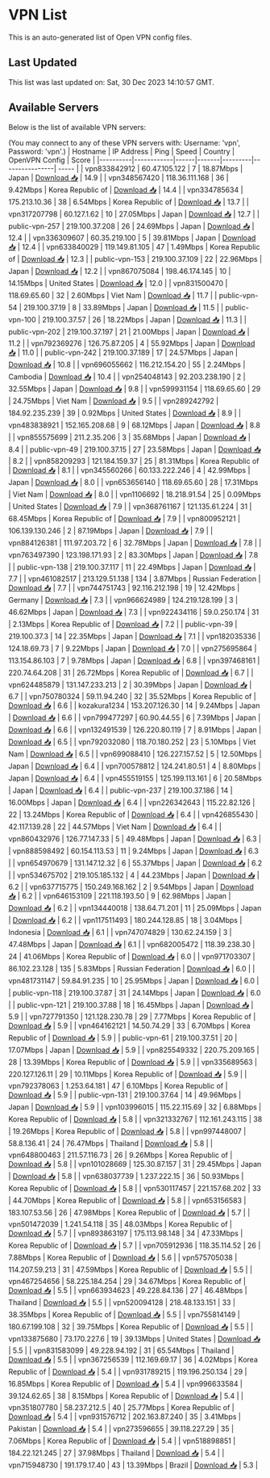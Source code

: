 # VPN List

This is an auto-generated list of Open VPN config files.

## Last Updated

This list was last updated on: Sat, 30 Dec 2023 14:10:57 GMT.

## Available Servers

Below is the list of available VPN servers:

(You may connect to any of these VPN servers with: Username: 'vpn', Password: 'vpn'.)
| Hostname | IP Address | Ping | Speed | Country | OpenVPN Config | Score |
|----------|------------|------|-------|---------|----------------| ----- |
| vpn833842912 | 60.47.105.122 | 7 | 18.87Mbps | Japan | [Download 📥](./configs/server_0_JP.ovpn) | 14.9 |
| vpn348567420 | 118.36.111.168 | 36 | 9.42Mbps | Korea Republic of | [Download 📥](./configs/server_1_KR.ovpn) | 14.4 |
| vpn334785634 | 175.213.10.36 | 38 | 6.54Mbps | Korea Republic of | [Download 📥](./configs/server_2_KR.ovpn) | 13.7 |
| vpn317207798 | 60.127.1.62 | 10 | 27.05Mbps | Japan | [Download 📥](./configs/server_3_JP.ovpn) | 12.7 |
| public-vpn-257 | 219.100.37.208 | 26 | 24.69Mbps | Japan | [Download 📥](./configs/server_4_JP.ovpn) | 12.4 |
| vpn336309607 | 60.35.219.100 | 5 | 39.81Mbps | Japan | [Download 📥](./configs/server_5_JP.ovpn) | 12.4 |
| vpn633840029 | 119.149.81.105 | 47 | 1.49Mbps | Korea Republic of | [Download 📥](./configs/server_6_KR.ovpn) | 12.3 |
| public-vpn-153 | 219.100.37.109 | 22 | 22.96Mbps | Japan | [Download 📥](./configs/server_7_JP.ovpn) | 12.2 |
| vpn867075084 | 198.46.174.145 | 10 | 14.15Mbps | United States | [Download 📥](./configs/server_8_US.ovpn) | 12.0 |
| vpn831500470 | 118.69.65.60 | 32 | 2.60Mbps | Viet Nam | [Download 📥](./configs/server_9_VN.ovpn) | 11.7 |
| public-vpn-54 | 219.100.37.19 | 8 | 33.89Mbps | Japan | [Download 📥](./configs/server_10_JP.ovpn) | 11.5 |
| public-vpn-100 | 219.100.37.57 | 26 | 18.22Mbps | Japan | [Download 📥](./configs/server_11_JP.ovpn) | 11.3 |
| public-vpn-202 | 219.100.37.197 | 21 | 21.00Mbps | Japan | [Download 📥](./configs/server_12_JP.ovpn) | 11.2 |
| vpn792369276 | 126.75.87.205 | 4 | 55.92Mbps | Japan | [Download 📥](./configs/server_13_JP.ovpn) | 11.0 |
| public-vpn-242 | 219.100.37.189 | 17 | 24.57Mbps | Japan | [Download 📥](./configs/server_14_JP.ovpn) | 10.8 |
| vpn696055662 | 116.212.154.20 | 55 | 2.24Mbps | Cambodia | [Download 📥](./configs/server_15_KH.ovpn) | 10.4 |
| vpn254048143 | 92.203.238.190 | 2 | 32.55Mbps | Japan | [Download 📥](./configs/server_16_JP.ovpn) | 9.8 |
| vpn599931154 | 118.69.65.60 | 29 | 24.75Mbps | Viet Nam | [Download 📥](./configs/server_17_VN.ovpn) | 9.5 |
| vpn289242792 | 184.92.235.239 | 39 | 0.92Mbps | United States | [Download 📥](./configs/server_18_US.ovpn) | 8.9 |
| vpn483838921 | 152.165.208.68 | 9 | 68.12Mbps | Japan | [Download 📥](./configs/server_19_JP.ovpn) | 8.8 |
| vpn855575699 | 211.2.35.206 | 3 | 35.68Mbps | Japan | [Download 📥](./configs/server_20_JP.ovpn) | 8.4 |
| public-vpn-49 | 219.100.37.15 | 27 | 23.58Mbps | Japan | [Download 📥](./configs/server_21_JP.ovpn) | 8.2 |
| vpn858209293 | 121.184.159.37 | 25 | 81.31Mbps | Korea Republic of | [Download 📥](./configs/server_22_KR.ovpn) | 8.1 |
| vpn345560266 | 60.133.222.246 | 4 | 42.99Mbps | Japan | [Download 📥](./configs/server_23_JP.ovpn) | 8.0 |
| vpn653656140 | 118.69.65.60 | 28 | 17.31Mbps | Viet Nam | [Download 📥](./configs/server_24_VN.ovpn) | 8.0 |
| vpn1106692 | 18.218.91.54 | 25 | 0.09Mbps | United States | [Download 📥](./configs/server_25_US.ovpn) | 7.9 |
| vpn368761167 | 121.135.61.224 | 31 | 68.45Mbps | Korea Republic of | [Download 📥](./configs/server_26_KR.ovpn) | 7.9 |
| vpn800952121 | 106.139.130.246 | 2 | 87.19Mbps | Japan | [Download 📥](./configs/server_27_JP.ovpn) | 7.9 |
| vpn884126381 | 111.97.203.72 | 6 | 32.78Mbps | Japan | [Download 📥](./configs/server_28_JP.ovpn) | 7.8 |
| vpn763497390 | 123.198.171.93 | 2 | 83.30Mbps | Japan | [Download 📥](./configs/server_29_JP.ovpn) | 7.8 |
| public-vpn-138 | 219.100.37.117 | 11 | 22.49Mbps | Japan | [Download 📥](./configs/server_30_JP.ovpn) | 7.7 |
| vpn461082517 | 213.129.51.138 | 134 | 3.87Mbps | Russian Federation | [Download 📥](./configs/server_31_RU.ovpn) | 7.7 |
| vpn744751743 | 92.116.212.198 | 19 | 12.42Mbps | Germany | [Download 📥](./configs/server_32_DE.ovpn) | 7.3 |
| vpn966624989 | 124.219.128.199 | 3 | 46.62Mbps | Japan | [Download 📥](./configs/server_33_JP.ovpn) | 7.3 |
| vpn922434116 | 59.0.250.174 | 31 | 2.13Mbps | Korea Republic of | [Download 📥](./configs/server_34_KR.ovpn) | 7.2 |
| public-vpn-39 | 219.100.37.3 | 14 | 22.35Mbps | Japan | [Download 📥](./configs/server_35_JP.ovpn) | 7.1 |
| vpn182035336 | 124.18.69.73 | 7 | 9.22Mbps | Japan | [Download 📥](./configs/server_36_JP.ovpn) | 7.0 |
| vpn275695864 | 113.154.86.103 | 7 | 9.78Mbps | Japan | [Download 📥](./configs/server_37_JP.ovpn) | 6.8 |
| vpn397468161 | 220.74.64.208 | 31 | 26.72Mbps | Korea Republic of | [Download 📥](./configs/server_38_KR.ovpn) | 6.7 |
| vpn624485879 | 131.147.233.213 | 2 | 30.39Mbps | Japan | [Download 📥](./configs/server_39_JP.ovpn) | 6.7 |
| vpn750780324 | 59.11.94.240 | 32 | 35.52Mbps | Korea Republic of | [Download 📥](./configs/server_40_KR.ovpn) | 6.6 |
| kozakura1234 | 153.207.126.30 | 14 | 9.24Mbps | Japan | [Download 📥](./configs/server_41_JP.ovpn) | 6.6 |
| vpn799477297 | 60.90.44.55 | 6 | 7.39Mbps | Japan | [Download 📥](./configs/server_42_JP.ovpn) | 6.6 |
| vpn132491539 | 126.220.80.119 | 7 | 8.91Mbps | Japan | [Download 📥](./configs/server_43_JP.ovpn) | 6.5 |
| vpn792032080 | 118.70.180.252 | 23 | 5.10Mbps | Viet Nam | [Download 📥](./configs/server_44_VN.ovpn) | 6.5 |
| vpn699088410 | 126.227.157.52 | 5 | 12.50Mbps | Japan | [Download 📥](./configs/server_45_JP.ovpn) | 6.4 |
| vpn700578812 | 124.241.80.51 | 4 | 8.80Mbps | Japan | [Download 📥](./configs/server_46_JP.ovpn) | 6.4 |
| vpn455519155 | 125.199.113.161 | 6 | 20.58Mbps | Japan | [Download 📥](./configs/server_47_JP.ovpn) | 6.4 |
| public-vpn-237 | 219.100.37.186 | 14 | 16.00Mbps | Japan | [Download 📥](./configs/server_48_JP.ovpn) | 6.4 |
| vpn226342643 | 115.22.82.126 | 22 | 13.24Mbps | Korea Republic of | [Download 📥](./configs/server_49_KR.ovpn) | 6.4 |
| vpn426855430 | 42.117.139.28 | 22 | 44.57Mbps | Viet Nam | [Download 📥](./configs/server_50_VN.ovpn) | 6.4 |
| vpn860432976 | 126.77.147.33 | 5 | 49.48Mbps | Japan | [Download 📥](./configs/server_51_JP.ovpn) | 6.3 |
| vpn888598492 | 60.154.113.53 | 11 | 9.24Mbps | Japan | [Download 📥](./configs/server_52_JP.ovpn) | 6.3 |
| vpn654970679 | 131.147.12.32 | 6 | 55.37Mbps | Japan | [Download 📥](./configs/server_53_JP.ovpn) | 6.2 |
| vpn534675702 | 219.105.185.132 | 4 | 44.23Mbps | Japan | [Download 📥](./configs/server_54_JP.ovpn) | 6.2 |
| vpn637715775 | 150.249.168.162 | 2 | 9.54Mbps | Japan | [Download 📥](./configs/server_55_JP.ovpn) | 6.2 |
| vpn646153109 | 221.118.193.50 | 9 | 62.98Mbps | Japan | [Download 📥](./configs/server_56_JP.ovpn) | 6.2 |
| vpn134440018 | 138.64.71.201 | 11 | 25.09Mbps | Japan | [Download 📥](./configs/server_57_JP.ovpn) | 6.2 |
| vpn117511493 | 180.244.128.85 | 18 | 3.04Mbps | Indonesia | [Download 📥](./configs/server_58_ID.ovpn) | 6.1 |
| vpn747074829 | 130.62.24.159 | 3 | 47.48Mbps | Japan | [Download 📥](./configs/server_59_JP.ovpn) | 6.1 |
| vpn682005472 | 118.39.238.30 | 24 | 41.06Mbps | Korea Republic of | [Download 📥](./configs/server_60_KR.ovpn) | 6.0 |
| vpn971703307 | 86.102.23.128 | 135 | 5.83Mbps | Russian Federation | [Download 📥](./configs/server_61_RU.ovpn) | 6.0 |
| vpn481731147 | 59.84.91.235 | 10 | 25.95Mbps | Japan | [Download 📥](./configs/server_62_JP.ovpn) | 6.0 |
| public-vpn-118 | 219.100.37.87 | 31 | 24.14Mbps | Japan | [Download 📥](./configs/server_63_JP.ovpn) | 6.0 |
| public-vpn-121 | 219.100.37.88 | 18 | 16.45Mbps | Japan | [Download 📥](./configs/server_64_JP.ovpn) | 5.9 |
| vpn727791350 | 121.128.230.78 | 29 | 7.77Mbps | Korea Republic of | [Download 📥](./configs/server_65_KR.ovpn) | 5.9 |
| vpn464162121 | 14.50.74.29 | 33 | 6.70Mbps | Korea Republic of | [Download 📥](./configs/server_66_KR.ovpn) | 5.9 |
| public-vpn-61 | 219.100.37.51 | 20 | 17.07Mbps | Japan | [Download 📥](./configs/server_67_JP.ovpn) | 5.9 |
| vpn825549332 | 220.75.209.165 | 28 | 13.39Mbps | Korea Republic of | [Download 📥](./configs/server_68_KR.ovpn) | 5.9 |
| vpn335689563 | 220.127.126.11 | 29 | 10.11Mbps | Korea Republic of | [Download 📥](./configs/server_69_KR.ovpn) | 5.9 |
| vpn792378063 | 1.253.64.181 | 47 | 6.10Mbps | Korea Republic of | [Download 📥](./configs/server_70_KR.ovpn) | 5.9 |
| public-vpn-131 | 219.100.37.64 | 14 | 49.96Mbps | Japan | [Download 📥](./configs/server_71_JP.ovpn) | 5.9 |
| vpn103996015 | 115.22.115.69 | 32 | 6.88Mbps | Korea Republic of | [Download 📥](./configs/server_72_KR.ovpn) | 5.8 |
| vpn321332767 | 112.161.243.115 | 38 | 19.26Mbps | Korea Republic of | [Download 📥](./configs/server_73_KR.ovpn) | 5.8 |
| vpn997448007 | 58.8.136.41 | 24 | 76.47Mbps | Thailand | [Download 📥](./configs/server_74_TH.ovpn) | 5.8 |
| vpn648800463 | 211.57.116.73 | 26 | 9.26Mbps | Korea Republic of | [Download 📥](./configs/server_75_KR.ovpn) | 5.8 |
| vpn101028669 | 125.30.87.157 | 31 | 29.45Mbps | Japan | [Download 📥](./configs/server_76_JP.ovpn) | 5.8 |
| vpn638037739 | 1.237.222.15 | 36 | 50.93Mbps | Korea Republic of | [Download 📥](./configs/server_77_KR.ovpn) | 5.8 |
| vpn530117457 | 221.157.68.202 | 33 | 44.70Mbps | Korea Republic of | [Download 📥](./configs/server_78_KR.ovpn) | 5.8 |
| vpn653156583 | 183.107.53.56 | 26 | 47.98Mbps | Korea Republic of | [Download 📥](./configs/server_79_KR.ovpn) | 5.7 |
| vpn501472039 | 1.241.54.118 | 35 | 48.03Mbps | Korea Republic of | [Download 📥](./configs/server_80_KR.ovpn) | 5.7 |
| vpn893863197 | 175.113.98.148 | 34 | 47.33Mbps | Korea Republic of | [Download 📥](./configs/server_81_KR.ovpn) | 5.7 |
| vpn705912936 | 118.35.114.52 | 26 | 7.88Mbps | Korea Republic of | [Download 📥](./configs/server_82_KR.ovpn) | 5.6 |
| vpn575705038 | 114.207.59.213 | 31 | 47.59Mbps | Korea Republic of | [Download 📥](./configs/server_83_KR.ovpn) | 5.5 |
| vpn467254656 | 58.225.184.254 | 29 | 34.67Mbps | Korea Republic of | [Download 📥](./configs/server_84_KR.ovpn) | 5.5 |
| vpn663934623 | 49.228.84.136 | 27 | 46.48Mbps | Thailand | [Download 📥](./configs/server_85_TH.ovpn) | 5.5 |
| vpn520094128 | 218.48.133.151 | 33 | 38.35Mbps | Korea Republic of | [Download 📥](./configs/server_86_KR.ovpn) | 5.5 |
| vpn755814149 | 180.67.199.108 | 32 | 39.75Mbps | Korea Republic of | [Download 📥](./configs/server_87_KR.ovpn) | 5.5 |
| vpn133875680 | 73.170.227.6 | 19 | 39.13Mbps | United States | [Download 📥](./configs/server_88_US.ovpn) | 5.5 |
| vpn831583099 | 49.228.94.192 | 31 | 65.54Mbps | Thailand | [Download 📥](./configs/server_89_TH.ovpn) | 5.5 |
| vpn367256539 | 112.169.69.17 | 36 | 4.02Mbps | Korea Republic of | [Download 📥](./configs/server_90_KR.ovpn) | 5.4 |
| vpn931789215 | 119.196.250.134 | 29 | 16.85Mbps | Korea Republic of | [Download 📥](./configs/server_91_KR.ovpn) | 5.4 |
| vpn996633584 | 39.124.62.65 | 38 | 8.15Mbps | Korea Republic of | [Download 📥](./configs/server_92_KR.ovpn) | 5.4 |
| vpn351807780 | 58.237.212.5 | 40 | 25.77Mbps | Korea Republic of | [Download 📥](./configs/server_93_KR.ovpn) | 5.4 |
| vpn931576712 | 202.163.87.240 | 35 | 3.41Mbps | Pakistan | [Download 📥](./configs/server_94_PK.ovpn) | 5.4 |
| vpn273596655 | 39.118.227.29 | 35 | 7.06Mbps | Korea Republic of | [Download 📥](./configs/server_95_KR.ovpn) | 5.4 |
| vpn518898851 | 184.22.121.245 | 27 | 37.98Mbps | Thailand | [Download 📥](./configs/server_96_TH.ovpn) | 5.4 |
| vpn715948730 | 191.179.17.40 | 43 | 13.39Mbps | Brazil | [Download 📥](./configs/server_97_BR.ovpn) | 5.3 |
